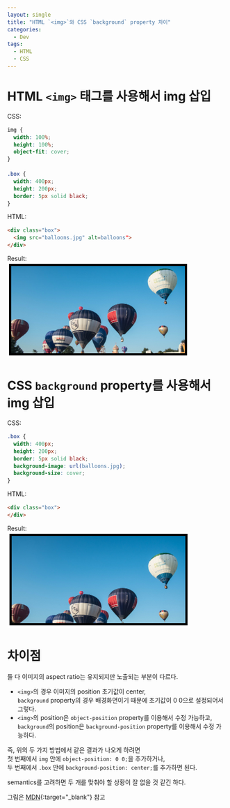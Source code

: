 ```yaml
---
layout: single
title: "HTML `<img>`와 CSS `background` property 차이"
categories:
  - Dev
tags:
  - HTML
  - CSS
---
```

# HTML `<img>` 태그를 사용해서 img 삽입
CSS:  
```css
img {
  width: 100%;
  height: 100%;
  object-fit: cover;
}

.box {
  width: 400px;
  height: 200px;
  border: 5px solid black;
}
```

HTML:  
```html
<div class="box">
  <img src="balloons.jpg" alt=balloons">
</div>
```

Result:  
![html-img-tag](https://github.com/siriyaoff/siriyaoff.github.io/blob/master/assets/img/html-img-tag.PNG?raw=true)

# CSS `background` property를 사용해서 img 삽입
CSS:  
```css
.box {
  width: 400px;
  height: 200px;
  border: 5px solid black;
  background-image: url(balloons.jpg);
  background-size: cover;
}
```

HTML:  
```html
<div class="box">
</div>
```

Result:  
![css-background-property](https://github.com/siriyaoff/siriyaoff.github.io/blob/master/assets/img/css-background-property.PNG?raw=true)

# 차이점
둘 다 이미지의 aspect ratio는 유지되지만 노출되는 부분이 다르다.
- `<img>`의 경우 이미지의 position 초기값이 center,<br>`background` property의 경우 배경화면이기 때문에 초기값이 0 0으로 설정되어서 그렇다.
- `<img>`의 position은 `object-position` property를 이용해서 수정 가능하고,<br>`background`의 position은 `background-position` property를 이용해서 수정 가능하다.

즉, 위의 두 가지 방법에서 같은 결과가 나오게 하려면  
첫 번째에서 `img` 안에 `object-position: 0 0;`을 추가하거나,  
두 번째에서 `.box` 안에 `background-position: center;`를 추가하면 된다.

semantics를 고려하면 두 개를 맞춰야 할 상황이 잘 없을 것 같긴 하다.

그림은 [MDN](https://developer.mozilla.org/en-US/docs/Learn/CSS/Building_blocks/Images_tasks){:target="_blank"} 참고